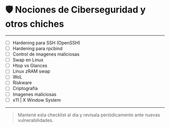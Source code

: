 # 🛡️ Nociones de Ciberseguridad y otros chiches

---

- [ ] Hardening para SSH (OpenSSH)
- [ ] Hardening para rpcbind
- [ ] Control de imagenes maliciosas
- [ ] Swap en Linux
- [ ] Htop vs Glances
- [ ] Linux zRAM swap
- [ ] WoL
- [ ] Riskware
- [ ] Criptografía
- [ ] Imagenes maliciosas
- [ ] x11 | X Window System

---

> Mantené esta checklist al día y revisala periódicamente ante nuevas vulnerabilidades.

